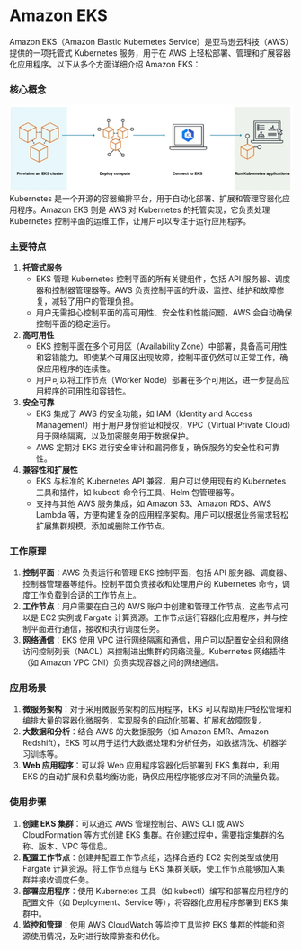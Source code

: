# Amazon EKS

Amazon EKS（Amazon Elastic Kubernetes Service）是亚马逊云科技（AWS）提供的一项托管式 Kubernetes 服务，用于在 AWS
上轻松部署、管理和扩展容器化应用程序。以下从多个方面详细介绍 Amazon EKS：

### 核心概念

![img.png](../../static/img/AWS/img_4.png)  
Kubernetes 是一个开源的容器编排平台，用于自动化部署、扩展和管理容器化应用程序。Amazon EKS 则是 AWS 对 Kubernetes
的托管实现，它负责处理 Kubernetes 控制平面的运维工作，让用户可以专注于运行应用程序。

### 主要特点

1. **托管式服务**
    - EKS 管理 Kubernetes 控制平面的所有关键组件，包括 API 服务器、调度器和控制器管理器等。AWS
      负责控制平面的升级、监控、维护和故障修复，减轻了用户的管理负担。
    - 用户无需担心控制平面的高可用性、安全性和性能问题，AWS 会自动确保控制平面的稳定运行。
2. **高可用性**
    - EKS 控制平面在多个可用区（Availability Zone）中部署，具备高可用性和容错能力。即使某个可用区出现故障，控制平面仍然可以正常工作，确保应用程序的连续性。
    - 用户可以将工作节点（Worker Node）部署在多个可用区，进一步提高应用程序的可用性和容错性。
3. **安全可靠**
    - EKS 集成了 AWS 的安全功能，如 IAM（Identity and Access Management）用于用户身份验证和授权，VPC（Virtual Private
      Cloud）用于网络隔离，以及加密服务用于数据保护。
    - AWS 定期对 EKS 进行安全审计和漏洞修复，确保服务的安全性和可靠性。
4. **兼容性和扩展性**
    - EKS 与标准的 Kubernetes API 兼容，用户可以使用现有的 Kubernetes 工具和插件，如 kubectl 命令行工具、Helm 包管理器等。
    - 支持与其他 AWS 服务集成，如 Amazon S3、Amazon RDS、AWS Lambda 等，方便构建复杂的应用程序架构。用户可以根据业务需求轻松扩展集群规模，添加或删除工作节点。

### 工作原理

1. **控制平面**：AWS 负责运行和管理 EKS 控制平面，包括 API 服务器、调度器、控制器管理器等组件。控制平面负责接收和处理用户的
   Kubernetes 命令，调度工作负载到合适的工作节点上。
2. **工作节点**：用户需要在自己的 AWS 账户中创建和管理工作节点，这些节点可以是 EC2 实例或 Fargate
   计算资源。工作节点运行容器化应用程序，并与控制平面进行通信，接收和执行调度任务。
3. **网络通信**：EKS 使用 VPC 进行网络隔离和通信，用户可以配置安全组和网络访问控制列表（NACL）来控制进出集群的网络流量。Kubernetes
   网络插件（如 Amazon VPC CNI）负责实现容器之间的网络通信。

### 应用场景

1. **微服务架构**：对于采用微服务架构的应用程序，EKS 可以帮助用户轻松管理和编排大量的容器化微服务，实现服务的自动化部署、扩展和故障恢复。
2. **大数据和分析**：结合 AWS 的大数据服务（如 Amazon EMR、Amazon Redshift），EKS 可以用于运行大数据处理和分析任务，如数据清洗、机器学习训练等。
3. **Web 应用程序**：可以将 Web 应用程序容器化后部署到 EKS 集群中，利用 EKS 的自动扩展和负载均衡功能，确保应用程序能够应对不同的流量负载。

### 使用步骤

1. **创建 EKS 集群**：可以通过 AWS 管理控制台、AWS CLI 或 AWS CloudFormation 等方式创建 EKS 集群。在创建过程中，需要指定集群的名称、版本、VPC
   等信息。
2. **配置工作节点**：创建并配置工作节点组，选择合适的 EC2 实例类型或使用 Fargate 计算资源。将工作节点组与 EKS
   集群关联，使工作节点能够加入集群并接收调度任务。
3. **部署应用程序**：使用 Kubernetes 工具（如 kubectl）编写和部署应用程序的配置文件（如 Deployment、Service 等），将容器化应用程序部署到
   EKS 集群中。
4. **监控和管理**：使用 AWS CloudWatch 等监控工具监控 EKS 集群的性能和资源使用情况，及时进行故障排查和优化。 